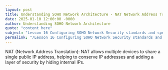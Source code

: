 ```yaml
---
layout: post
title: Understanding SOHO Network Architecture - NAT Network Address Translation
date: 2025-01-10 12:00:00 -0000
author: Understanding SOHO Network Architecture
quote: "content here"
subject: "Lesson 16 Configuring SOHO Network Security standards and specifications"
permalink: "/Lesson 16 Configuring SOHO Network Security standards and specifications/Understanding SOHO Network Architecture/Understanding SOHO Network Architecture - NAT Network Address Translation"
---
```


NAT (Network Address Translation): NAT allows multiple devices to share a single public IP address, helping to conserve IP addresses and adding a layer of security by hiding internal IPs.
